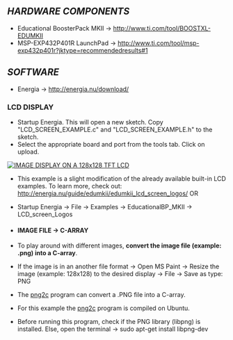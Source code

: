 ## **_HARDWARE COMPONENTS_**
- Educational BoosterPack MKII -> http://www.ti.com/tool/BOOSTXL-EDUMKII
- MSP-EXP432P401R LaunchPad -> http://www.ti.com/tool/msp-exp432p401r?jktype=recommendedresults#1

## **_SOFTWARE_**
- Energia -> http://energia.nu/download/

### **LCD DISPLAY**
- Startup Energia. This will open a new sketch. Copy "LCD_SCREEN_EXAMPLE.c" and "LCD_SCREEN_EXAMPLE.h" to the sketch.
- Select the appropriate board and port from the tools tab. Click on upload.

[![IMAGE DISPLAY ON A 128x128 TFT LCD](http://img.youtube.com/vi/xQYOcPorGW0/0.jpg)](https://www.youtube.com/watch?v=xQYOcPorGW0 "IMAGE DISPLAY ON A 128x128 TFT LCD")

- This example is a slight modification of the already available built-in LCD examples. To learn more, check out: http://energia.nu/guide/edumkii/edumkii_lcd_screen_logos/  OR
- Startup Energia -> File -> Examples -> EducationalBP_MKII -> LCD_screen_Logos

- #### **IMAGE FILE -> C-ARRAY**
- To play around with different images, **convert the image file (example: .png) into a C-array**.
- If the image is in an another file format -> Open MS Paint -> Resize the image (example: 128x128) to the desired display -> File -> Save as type: PNG   
- The [png2c](https://github.com/vaskevich/png2c) program can convert a .PNG file into a C-array.
- For this example the [png2c](https://github.com/vaskevich/png2c) program is compiled on Ubuntu. 
- Before running this program, check if the PNG library (libpng) is installed. Else, open the terminal -> sudo apt-get install libpng-dev

